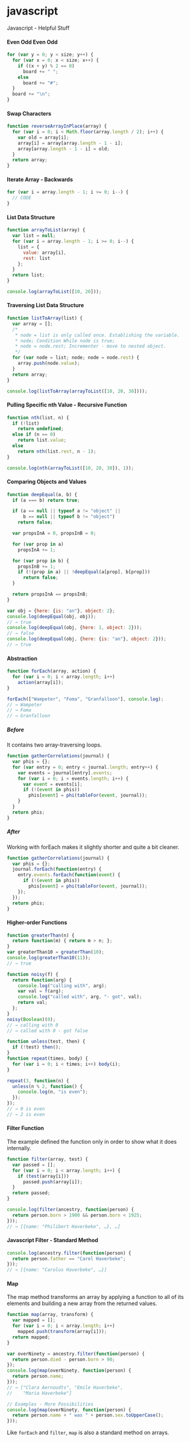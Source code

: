 # javascript
Javascript - Helpful Stuff

#### Even Odd Even Odd
```javascript
for (var y = 0; y < size; y++) {
  for (var x = 0; x < size; x++) {
    if ((x + y) % 2 == 0)
      board += " ";
    else
      board += "#";
  }
  board += "\n";
}
```

#### Swap Characters
```javascript
function reverseArrayInPlace(array) {
  for (var i = 0; i < Math.floor(array.length / 2); i++) {
    var old = array[i];
    array[i] = array[array.length - 1 - i];
    array[array.length - 1 - i] = old;
  }
  return array;
}
```

#### Iterate Array - Backwards
```javascript
for (var i = array.length - 1; i >= 0; i--) {
  // CODE
}
```

#### List Data Structure
```javascript
function arrayToList(array) {
  var list = null;
  for (var i = array.length - 1; i >= 0; i--) {
    list = {
      value: array[i],
      rest: list
    };
  }
  return list;
}

console.log(arrayToList([10, 20]));
```

#### Traversing List Data Structure
```javascript
function listToArray(list) {
  var array = [];
  /*
   * node = list is only called once. Establishing the variable.
   * node; Condition While node is true;
   * node = node.rest; Incrementer - move to nested object.
   */
  for (var node = list; node; node = node.rest) {
    array.push(node.value);
  }
  return array;
}

console.log(listToArray(arrayToList([10, 20, 30])));
```

#### Pulling Specific nth Value - Recursive Function
```javascript
function nth(list, n) {
  if (!list)
    return undefined;
  else if (n == 0)
    return list.value;
  else
    return nth(list.rest, n - 1);
}

console.log(nth(arrayToList([10, 20, 30]), 1));
```

#### Comparing Objects and Values
```javascript
function deepEqual(a, b) {
  if (a === b) return true;

  if (a == null || typeof a != "object" ||
      b == null || typeof b != "object")
    return false;

  var propsInA = 0, propsInB = 0;

  for (var prop in a)
    propsInA += 1;

  for (var prop in b) {
    propsInB += 1;
    if (!(prop in a) || !deepEqual(a[prop], b[prop]))
      return false;
  }

  return propsInA == propsInB;
}

var obj = {here: {is: "an"}, object: 2};
console.log(deepEqual(obj, obj));
// → true
console.log(deepEqual(obj, {here: 1, object: 2}));
// → false
console.log(deepEqual(obj, {here: {is: "an"}, object: 2}));
// → true
```

#### Abstraction
```javascript
function forEach(array, action) {
  for (var i = 0; i < array.length; i++)
    action(array[i]);
}

forEach(["Wampeter", "Foma", "Granfalloon"], console.log);
// → Wampeter
// → Foma
// → Granfalloon
```
##### Before
It contains two array-traversing loops.

```javascript
function gatherCorrelations(journal) {
  var phis = {};
  for (var entry = 0; entry < journal.length; entry++) {
    var events = journal[entry].events;
    for (var i = 0; i < events.length; i++) {
      var event = events[i];
      if (!(event in phis))
        phis[event] = phi(tableFor(event, journal));
    }
  }
  return phis;
}
```

##### After
Working with forEach makes it slightly shorter and quite a bit cleaner.

```javascript
function gatherCorrelations(journal) {
  var phis = {};
  journal.forEach(function(entry) {
    entry.events.forEach(function(event) {
      if (!(event in phis))
        phis[event] = phi(tableFor(event, journal));
    });
  });
  return phis;
}
```

#### Higher-order Functions
```javascript
function greaterThan(n) {
  return function(m) { return m > n; };
}
var greaterThan10 = greaterThan(10);
console.log(greaterThan10(11));
// → true
```

```javascript
function noisy(f) {
  return function(arg) {
    console.log("calling with", arg);
    var val = f(arg);
    console.log("called with", arg, "- got", val);
    return val;
  };
}
noisy(Boolean)(0);
// → calling with 0
// → called with 0 - got false
```

```javascript
function unless(test, then) {
  if (!test) then();
}
function repeat(times, body) {
  for (var i = 0; i < times; i++) body(i);
}

repeat(3, function(n) {
  unless(n % 2, function() {
    console.log(n, "is even");
  });
});
// → 0 is even
// → 2 is even
```

#### Filter Function
The example defined the function only in order to show what it does internally.

```javascript
function filter(array, test) {
  var passed = [];
  for (var i = 0; i < array.length; i++) {
    if (test(array[i]))
      passed.push(array[i]);
  }
  return passed;
}

console.log(filter(ancestry, function(person) {
  return person.born > 1900 && person.born < 1925;
}));
// → [{name: "Philibert Haverbeke", …}, …]
```

#### Javascript Filter - Standard Method
```javascript
console.log(ancestry.filter(function(person) {
  return person.father == "Carel Haverbeke";
}));
// → [{name: "Carolus Haverbeke", …}]
```

#### Map
The map method transforms an array by applying a function to all of its elements and building a new array from the returned values.

```javascript
function map(array, transform) {
  var mapped = [];
  for (var i = 0; i < array.length; i++)
    mapped.push(transform(array[i]));
  return mapped;
}

var overNinety = ancestry.filter(function(person) {
  return person.died - person.born > 90;
});
console.log(map(overNinety, function(person) {
  return person.name;
}));
// → ["Clara Aernoudts", "Emile Haverbeke",
//    "Maria Haverbeke"]

// Examples - More Possibilities
console.log(map(overNinety, function(person) {
  return person.name + " was " + person.sex.toUpperCase();
}));
```

Like `forEach` and `filter`, `map` is also a standard method on arrays.
